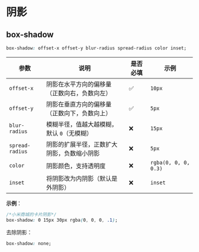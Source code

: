# 阴影

## box-shadow

```css
box-shadow: offset-x offset-y blur-radius spread-radius color inset;
```

| 参数            | 说明                                         | 是否必填 | 示例                 |
| --------------- | -------------------------------------------- | -------- | -------------------- |
| `offset-x`      | 阴影在水平方向的偏移量（正数向右，负数向左） | ✅        | `10px`               |
| `offset-y`      | 阴影在垂直方向的偏移量（正数向下，负数向上） | ✅        | `5px`                |
| `blur-radius`   | 模糊半径，值越大越模糊，默认 `0`（无模糊）   | ❌        | `15px`               |
| `spread-radius` | 阴影的扩展半径，正数扩大阴影，负数缩小阴影   | ❌        | `5px`                |
| `color`         | 阴影颜色，支持透明度                         | ❌        | `rgba(0, 0, 0, 0.3)` |
| `inset`         | 将阴影改为内阴影（默认是外阴影）             | ❌        | `inset`              |

**示例**：

```css 
/*小米商城的卡片阴影*/
box-shadow: 0 15px 30px rgba(0, 0, 0, .1);
```

去除阴影：

```css
box-shadow: none;
```

